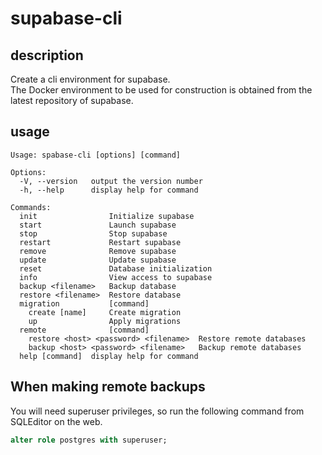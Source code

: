 # supabase-cli

## description

Create a cli environment for supabase.  
The Docker environment to be used for construction is obtained from the latest repository of supabase.

## usage

```
Usage: spabase-cli [options] [command]

Options:
  -V, --version   output the version number
  -h, --help      display help for command

Commands:
  init                Initialize supabase
  start               Launch supabase
  stop                Stop supabase
  restart             Restart supabase
  remove              Remove supabase
  update              Update supabase
  reset               Database initialization
  info                View access to supabase
  backup <filename>   Backup database
  restore <filename>  Restore database
  migration           [command]
    create [name]     Create migration
    up                Apply migrations
  remote              [command]
    restore <host> <password> <filename>  Restore remote databases
    backup <host> <password> <filename>   Backup remote databases
  help [command]  display help for command
```

## When making remote backups

You will need superuser privileges, so run the following command from SQLEditor on the web.

```sql
alter role postgres with superuser;
```
